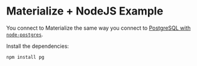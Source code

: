 # Materialize + NodeJS Example

You connect to Materialize the same way you connect to [PostgreSQL with `node-postgres`](https://node-postgres.com/features/connecting).

Install the dependencies:

```
npm install pg
```